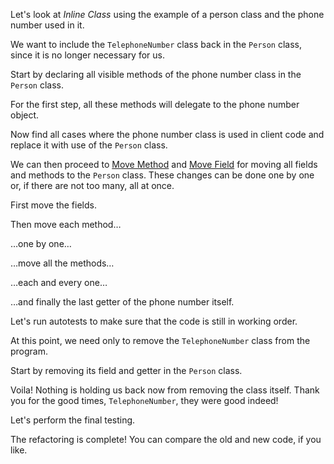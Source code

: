 Let's look at <i>Inline Class</i> using the example of a person class and the phone number used in it.

We want to include the <code>TelephoneNumber</code> class back in the <code>Person</code> class, since it is no longer necessary for us.

Start by declaring all visible methods of the phone number class in the <code>Person</code> class.

For the first step, all these methods will delegate to the phone number object.

Now find all cases where the phone number class is used in client code and replace it with use of the <code>Person</code> class.

We can then proceed to <a href="/move-method">Move Method</a> and <a href="/move-field">Move Field</a> for moving all fields and methods to the <code>Person</code> class. These changes can be done one by one or, if there are not too many, all at once.

First move the fields.

Then move each method…

…one by one…

…move all the methods…

…each and every one…

…and finally the last getter of the phone number itself.

Let's run autotests to make sure that the code is still in working order.

At this point, we need only to remove the <code>TelephoneNumber</code> class from the program.

Start by removing its field and getter in the <code>Person</code> class.

Voila! Nothing is holding us back now from removing the class itself. Thank you for the good times, <code>TelephoneNumber</code>, they were good indeed!

Let's perform the final testing.

The refactoring is complete! You can compare the old and new code, if you like.